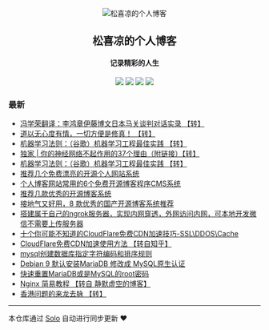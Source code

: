 <p align="center"><img alt="松喜凉的个人博客" src="https://static.b3log.org/images/brand/solo-32.png"></p><h2 align="center">
松喜凉的个人博客
</h2>

<h4 align="center">记录精彩的人生</h4>
<p align="center"><a title="松喜凉的个人博客" target="_blank" href="https://github.com/XiliangSong/solo-blog"><img src="https://img.shields.io/github/last-commit/XiliangSong/solo-blog.svg?style=flat-square&color=FF9900"></a>
<a title="GitHub repo size in bytes" target="_blank" href="https://github.com/XiliangSong/solo-blog"><img src="https://img.shields.io/github/repo-size/XiliangSong/solo-blog.svg?style=flat-square"></a>
<a title="Solo Version" target="_blank" href="https://github.com/b3log/solo/releases"><img src="https://img.shields.io/badge/solo-3.6.3-f1e05a.svg?style=flat-square&color=blueviolet"></a>
<a title="Hits" target="_blank" href="https://github.com/b3log/hits"><img src="https://hits.b3log.org/XiliangSong/solo-blog.svg"></a></p>

### 最新

* [冯学荣翻译：李鸿章伊藤博文日本马关谈判对话实录 【转】](http://xiliang.ml:8080/articles/2019/08/05/1564967769355.html)
* [道以无心度有情，一切方便是修真！ 【转】](http://xiliang.ml:8080/articles/2019/08/05/1564967543187.html)
* [机器学习法则：（谷歌）机器学习工程最佳实践 【转】](http://xiliang.ml:8080/articles/2019/08/05/1564967346799.html)
* [独家 | 你的神经网络不起作用的37个理由（附链接）【转】](http://xiliang.ml:8080/articles/2019/08/05/1564967236202.html)
* [机器学习法则：（谷歌）机器学习工程最佳实践 【转】](http://xiliang.ml:8080/articles/2019/08/05/1564966749199.html)
* [推荐几个免费漂亮的开源个人网站系统](http://xiliang.ml:8080/articles/2019/08/04/1564908213769.html)
* [个人博客网站常用的6个免费开源博客程序CMS系统](http://xiliang.ml:8080/articles/2019/08/04/1564908052933.html)
* [推荐几款优秀的开源博客系统](http://xiliang.ml:8080/articles/2019/08/04/1564907987882.html)
* [接地气又好用，8 款优秀的国产开源博客系统推荐](http://xiliang.ml:8080/articles/2019/08/04/1564907928347.html)
* [搭建属于自己的ngrok服务器，实现内网穿透，外网访问内网，可本地开发微信不需要上传服务器](http://xiliang.ml:8080/articles/2019/08/04/1564907835669.html)
* [十个你可能不知道的CloudFlare免费CDN加速技巧-SSL\DDOS\Cache](http://xiliang.ml:8080/articles/2019/08/04/1564907257995.html)
* [CloudFlare免费CDN加速使用方法 【转自知乎】](http://xiliang.ml:8080/articles/2019/08/04/1564907160971.html)
* [mysql创建数据库指定字符编码和排序规则](http://xiliang.ml:8080/articles/2019/08/04/1564907014451.html)
* [Debian 9 默认安装MariaDB  修改成 MySQL原生认证](http://xiliang.ml:8080/articles/2019/08/04/1564906392799.html)
* [快速重置MariaDB或是MySQL的root密码](http://xiliang.ml:8080/articles/2019/08/04/1564905934651.html)
* [Nginx 简易教程 【转自 静默虚空的博客】](http://xiliang.ml:8080/articles/2019/08/04/1564905769436.html)
* [ 香港问题的来龙去脉 【转】](http://xiliang.ml:8080/articles/2019/08/04/1564905517377.html)



---

本仓库通过 [Solo](https://github.com/b3log/solo) 自动进行同步更新 ❤️ 